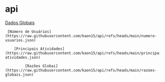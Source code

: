 # api
  [Dados Globais](https://raw.githubusercontent.com/kaon15/api/refs/heads/main/dados-globais.json)
  
     [Número de Usuários](https://raw.githubusercontent.com/kaon15/api/refs/heads/main/numero-usuarios.json)
     
        [Principais Atividades](https://raw.githubusercontent.com/kaon15/api/refs/heads/main/principais-atividades.json)
        
        	 [Razões Globai](https://raw.githubusercontent.com/kaon15/api/refs/heads/main/razoes-globais.json)
